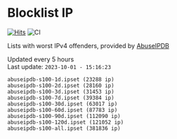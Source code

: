 # Blocklist IP

[![Hits](https://hits.seeyoufarm.com/api/count/incr/badge.svg?url=https%3A%2F%2Fgithub.com%2Fborestad%2Fblocklist-ip%2F&count_bg=%2379C83D&title_bg=%23555555&icon=&icon_color=%23E7E7E7&title=hits&edge_flat=false)](https://hits.seeyoufarm.com)  ![CI](https://img.shields.io/github/workflow/status/borestad/blocklist-ip/CI?style=flat-square)

Lists with worst IPv4 offenders, provided by [AbuseIPDB](https://www.abuseipdb.com/)

<!-- FOOTER-PLACEHOLDER -->
Updated every 5 hours<br>
Last update: `2023-10-01 - 15:16:23`
```
abuseipdb-s100-1d.ipset (23288 ip)
abuseipdb-s100-2d.ipset (28160 ip)
abuseipdb-s100-3d.ipset (31453 ip)
abuseipdb-s100-7d.ipset (39384 ip)
abuseipdb-s100-30d.ipset (63017 ip)
abuseipdb-s100-60d.ipset (87783 ip)
abuseipdb-s100-90d.ipset (112090 ip)
abuseipdb-s100-120d.ipset (121052 ip)
abuseipdb-s100-all.ipset (381836 ip)
```
